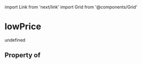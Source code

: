 import Link from 'next/link'
import Grid from '@components/Grid'

# lowPrice

undefined

## Property of



